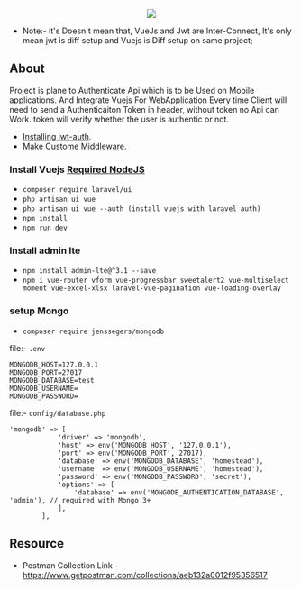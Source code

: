 <p align="center"><a href="http://karbh.com" target="_blank"><img src="http://karbh.com/images/logo-10.png"></a></p>

- Note:- it's Doesn't mean that, VueJs and Jwt are Inter-Connect, It's only mean jwt is diff setup and Vuejs is Diff setup on same project;
## About 

Project is plane to Authenticate Api which is to be Used on Mobile applications. And Integrate Vuejs For WebApplication
Every time Client will need to send a Authenticaiton Token in header, without token no Api can Work.
token will verify whether the user is authentic or not.

- [Installing jwt-auth](https://jwt-auth.readthedocs.io/en/develop/laravel-installation/).
- Make Custome [Middleware](https://www.redhat.com/en/topics/middleware/what-is-middleware#:~:text=Middleware%20is%20software%20that%20provides,all%20commonly%20handled%20by%20middleware.).

### Install Vuejs [Required NodeJS](https://nodejs.org/en/download/)
 
- `composer require laravel/ui`
- `php artisan ui vue`
- `php artisan ui vue --auth (install vuejs with laravel auth)`
- `npm install`
- `npm run dev`

### Install admin lte
- `npm install admin-lte@^3.1 --save`
- `npm i vue-router vform vue-progressbar sweetalert2 vue-multiselect moment vue-excel-xlsx laravel-vue-pagination vue-loading-overlay`

### setup Mongo
- `composer require jenssegers/mongodb`

file:- `.env`

```MONGODB_CONNECTION=mongodb
MONGODB_HOST=127.0.0.1
MONGODB_PORT=27017
MONGODB_DATABASE=test
MONGODB_USERNAME=
MONGODB_PASSWORD=
```

file:- `config/database.php`
```
'mongodb' => [
            'driver' => 'mongodb',
            'host' => env('MONGODB_HOST', '127.0.0.1'),
            'port' => env('MONGODB_PORT', 27017),
            'database' => env('MONGODB_DATABASE', 'homestead'),
            'username' => env('MONGODB_USERNAME', 'homestead'),
            'password' => env('MONGODB_PASSWORD', 'secret'),
            'options' => [
                'database' => env('MONGODB_AUTHENTICATION_DATABASE', 'admin'), // required with Mongo 3+
            ],
        ],
```
## Resource
- Postman Collection Link - https://www.getpostman.com/collections/aeb132a0012f95356517

